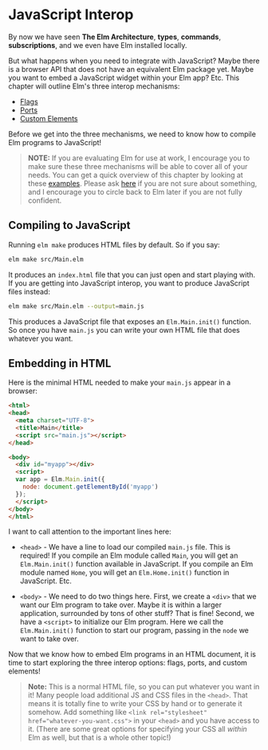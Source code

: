 # JavaScript Interop

By now we have seen **The Elm Architecture**, **types**, **commands**, **subscriptions**, and we even have Elm installed locally.

But what happens when you need to integrate with JavaScript? Maybe there is a browser API that does not have an equivalent Elm package yet. Maybe you want to embed a JavaScript widget within your Elm app? Etc. This chapter will outline Elm's three interop mechanisms:

- [Flags](/interop/flags.html)
- [Ports](/interop/ports.html)
- [Custom Elements](/interop/custom_elements.html)

Before we get into the three mechanisms, we need to know how to compile Elm programs to JavaScript!

> **NOTE:** If you are evaluating Elm for use at work, I encourage you to make sure these three mechanisms will be able to cover all of your needs. You can get a quick overview of this chapter by looking at these [examples](https://github.com/elm-community/js-integration-examples/). Please ask [here](https://discourse.elm-lang.org/) if you are not sure about something, and I encourage you to circle back to Elm later if you are not fully confident.


## Compiling to JavaScript

Running `elm make` produces HTML files by default. So if you say:

```bash
elm make src/Main.elm
```

It produces an `index.html` file that you can just open and start playing with. If you are getting into JavaScript interop, you want to produce JavaScript files instead:

```bash
elm make src/Main.elm --output=main.js
```

This produces a JavaScript file that exposes an `Elm.Main.init()` function. So once you have `main.js` you can write your own HTML file that does whatever you want.


## Embedding in HTML

Here is the minimal HTML needed to make your `main.js` appear in a browser:

```html
<html>
<head>
  <meta charset="UTF-8">
  <title>Main</title>
  <script src="main.js"></script>
</head>

<body>
  <div id="myapp"></div>
  <script>
  var app = Elm.Main.init({
    node: document.getElementById('myapp')
  });
  </script>
</body>
</html>
```

I want to call attention to the important lines here:

- `<head>` - We have a line to load our compiled `main.js` file. This is required! If you compile an Elm module called `Main`, you will get an `Elm.Main.init()` function available in JavaScript. If you compile an Elm module named `Home`, you will get an `Elm.Home.init()` function in JavaScript. Etc.

- `<body>` - We need to do two things here. First, we create a `<div>` that we want our Elm program to take over. Maybe it is within a larger application, surrounded by tons of other stuff? That is fine! Second, we have a `<script>` to initialize our Elm program. Here we call the `Elm.Main.init()` function to start our program, passing in the `node` we want to take over.

Now that we know how to embed Elm programs in an HTML document, it is time to start exploring the three interop options: flags, ports, and custom elements!

> **Note:** This is a normal HTML file, so you can put whatever you want in it! Many people load additional JS and CSS files in the `<head>`. That means it is totally fine to write your CSS by hand or to generate it somehow. Add something like `<link rel="stylesheet" href="whatever-you-want.css">` in your `<head>` and you have access to it. (There are some great options for specifying your CSS all _within_ Elm as well, but that is a whole other topic!)
